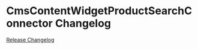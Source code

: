 # CmsContentWidgetProductSearchConnector Changelog

[Release Changelog](https://github.com/spryker/cms-content-widget-product-search-connector/releases)
